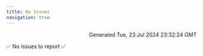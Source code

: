 ```yaml
---
title: No Issues
navigation: true
---
```


<p style="text-align:right;color:#cccs">
Generated Tue, 23 Jul 2024 23:32:24 GMT
</p>
<p>✅ No issues to report ✅</p>




